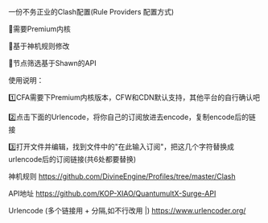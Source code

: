 <p>一份不务正业的Clash配置(Rule Providers 配置方式)</p>
<p>🔘需要Premium内核</p>
<p>🔘基于神机规则修改</p>
<p>🔘节点筛选基于Shawn的API</p>
<p> 使用说明：</p>
<p>1️⃣CFA需要下Premium内核版本，CFW和CDN默认支持，其他平台的自行确认吧</p>
<p>2️⃣点击下面的Urlencode，将你自己的订阅放进去encode，复制encode后的链接</p>
<p>3️⃣打开文件并编辑，找到文件中的&quot;在此输入订阅&quot;，把这几个字符替换成urlencode后的订阅链接(共6处都要替换)</p>
<p>神机规则
<a href="https://github.com/DivineEngine/Profiles/tree/master/Clash">https://github.com/DivineEngine/Profiles/tree/master/Clash</a> </p>
<p>API地址 
<a href="https://github.com/KOP-XIAO/QuantumultX-Surge-API">https://github.com/KOP-XIAO/QuantumultX-Surge-API</a></p>
<p>Urlencode (多个链接用 + 分隔,如不行改用 |) 
<a href="https://www.urlencoder.org/">https://www.urlencoder.org/</a></p>
